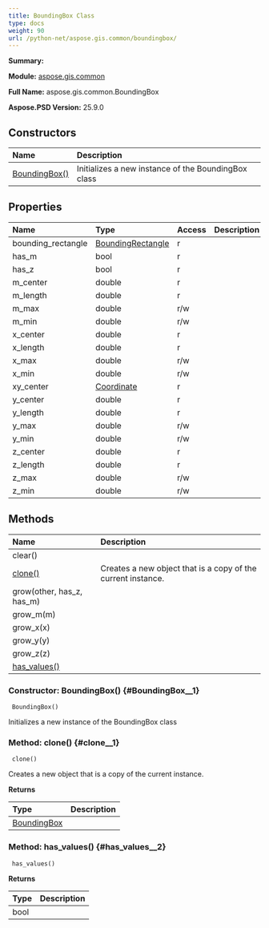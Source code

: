 ```yaml
---
title: BoundingBox Class
type: docs
weight: 90
url: /python-net/aspose.gis.common/boundingbox/
---
```


**Summary:** 

**Module:** [aspose.gis.common](/psd/python-net/aspose.gis.common/)

**Full Name:** aspose.gis.common.BoundingBox

**Aspose.PSD Version:** 25.9.0

## **Constructors**
| **Name** | **Description** |
| :- | :- |
| [BoundingBox()](#BoundingBox__1) | Initializes a new instance of the BoundingBox class |
## **Properties**
| **Name** | **Type** | **Access** | **Description** |
| :- | :- | :- | :- |
| bounding_rectangle | [BoundingRectangle](/psd/python-net/aspose.gis.common/boundingrectangle) | r |    |
| has_m | bool | r |    |
| has_z | bool | r |    |
| m_center | double | r |    |
| m_length | double | r |    |
| m_max | double | r/w |    |
| m_min | double | r/w |    |
| x_center | double | r |    |
| x_length | double | r |    |
| x_max | double | r/w |    |
| x_min | double | r/w |    |
| xy_center | [Coordinate](/psd/python-net/aspose.gis.common/coordinate) | r |    |
| y_center | double | r |    |
| y_length | double | r |    |
| y_max | double | r/w |    |
| y_min | double | r/w |    |
| z_center | double | r |    |
| z_length | double | r |    |
| z_max | double | r/w |    |
| z_min | double | r/w |    |
## **Methods**
| **Name** | **Description** |
| :- | :- |
| clear() |    |
| [clone()](#clone__1) | Creates a new object that is a copy of the current instance. |
| grow(other, has_z, has_m) |    |
| grow_m(m) |    |
| grow_x(x) |    |
| grow_y(y) |    |
| grow_z(z) |    |
| [has_values()](#has_values__2) |    |


### Constructor: BoundingBox() {#BoundingBox__1}


```
 BoundingBox() 
```

Initializes a new instance of the BoundingBox class

### Method: clone() {#clone__1}


```
 clone() 
```

Creates a new object that is a copy of the current instance.

**Returns**

| Type | Description |
| :- | :- |
| [BoundingBox](/psd/python-net/aspose.gis.common/boundingbox) |  |


### Method: has_values() {#has_values__2}


```
 has_values() 
```

  

**Returns**

| Type | Description |
| :- | :- |
| bool |  |


